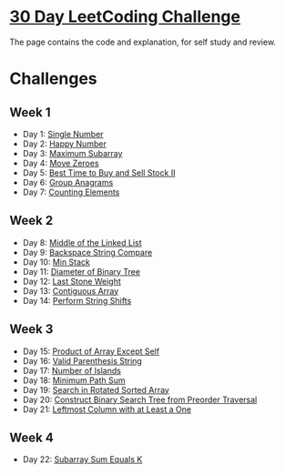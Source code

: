 # [30 Day LeetCoding Challenge](https://leetcode.com/explore/featured/card/30-day-leetcoding-challenge/)

The page contains the code and explanation, for self study and review.

# Challenges
## Week 1
- Day 1: [Single Number](https://leetcode.com/problems/single-number/)
- Day 2: [Happy Number](https://leetcode.com/problems/happy-number/)
- Day 3: [Maximum Subarray](https://leetcode.com/problems/maximum-subarray/)
- Day 4: [Move Zeroes](https://leetcode.com/problems/move-zeroes/)
- Day 5: [Best Time to Buy and Sell Stock II](https://leetcode.com/problems/best-time-to-buy-and-sell-stock-ii/)
- Day 6: [Group Anagrams](https://leetcode.com/problems/group-anagrams/)
- Day 7: [Counting Elements](https://leetcode.com/explore/challenge/card/30-day-leetcoding-challenge/528/week-1/3289/)

## Week 2
- Day 8: [Middle of the Linked List](https://leetcode.com/problems/middle-of-the-linked-list/)
- Day 9: [Backspace String Compare](https://leetcode.com/problems/backspace-string-compare/)
- Day 10: [Min Stack](https://leetcode.com/problems/min-stack/)
- Day 11: [Diameter of Binary Tree](https://leetcode.com/problems/diameter-of-binary-tree/)
- Day 12: [Last Stone Weight](https://leetcode.com/problems/last-stone-weight/)
- Day 13: [Contiguous Array](https://leetcode.com/problems/contiguous-array/)
- Day 14: [Perform String Shifts](https://leetcode.com/explore/challenge/card/30-day-leetcoding-challenge/529/week-2/3299/)

## Week 3
- Day 15: [Product of Array Except Self](https://leetcode.com/problems/product-of-array-except-self/)
- Day 16: [Valid Parenthesis String](https://leetcode.com/problems/valid-parenthesis-string/)
- Day 17: [Number of Islands](https://leetcode.com/problems/number-of-islands/)
- Day 18: [Minimum Path Sum](https://leetcode.com/problems/minimum-path-sum/)
- Day 19: [Search in Rotated Sorted Array](https://leetcode.com/problems/search-in-rotated-sorted-array/)
- Day 20: [Construct Binary Search Tree from Preorder Traversal](https://leetcode.com/problems/construct-binary-search-tree-from-preorder-traversal/)
- Day 21: [Leftmost Column with at Least a One](https://leetcode.com/explore/challenge/card/30-day-leetcoding-challenge/530/week-3/3306/)

## Week 4
- Day 22: [Subarray Sum Equals K](https://leetcode.com/problems/subarray-sum-equals-k/)
